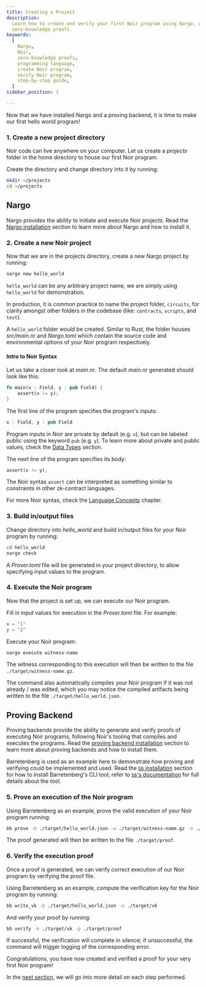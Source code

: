 ```yaml
---
title: Creating a Project
description:
  Learn how to create and verify your first Noir program using Nargo, a programming language for
  zero-knowledge proofs.
keywords:
  [
    Nargo,
    Noir,
    zero-knowledge proofs,
    programming language,
    create Noir program,
    verify Noir program,
    step-by-step guide,
  ]
sidebar_position: 1

---
```


Now that we have installed Nargo and a proving backend, it is time to make our first hello world program!

### 1. Create a new project directory

Noir code can live anywhere on your computer. Let us create a _projects_ folder in the home
directory to house our first Noir program.

Create the directory and change directory into it by running:

```sh
mkdir ~/projects
cd ~/projects
```

## Nargo

Nargo provides the ability to initiate and execute Noir projects. Read the [Nargo installation](../installation/index.md) section to learn more about Nargo and how to install it.

### 2. Create a new Noir project

Now that we are in the projects directory, create a new Nargo project by running:

```sh
nargo new hello_world
```

`hello_world` can be any arbitrary project name, we are simply using `hello_world` for demonstration.

In production, it is common practice to name the project folder, `circuits`, for clarity amongst other folders in the codebase (like: `contracts`, `scripts`, and `test`).

A `hello_world` folder would be created. Similar to Rust, the folder houses _src/main.nr_ and
_Nargo.toml_ which contain the source code and environmental options of your Noir program
respectively.

#### Intro to Noir Syntax

Let us take a closer look at _main.nr_. The default _main.nr_ generated should look like this:

```rust
fn main(x : Field, y : pub Field) {
    assert(x != y);
}
```

The first line of the program specifies the program's inputs:

```rust
x : Field, y : pub Field
```

Program inputs in Noir are private by default (e.g. `x`), but can be labeled public using the
keyword `pub` (e.g. `y`). To learn more about private and public values, check the
[Data Types](../../noir/concepts/data_types/index.md) section.

The next line of the program specifies its body:

```rust
assert(x != y);
```

The Noir syntax `assert` can be interpreted as something similar to constraints in other zk-contract languages.

For more Noir syntax, check the [Language Concepts](../../noir/concepts/comments.md) chapter.

### 3. Build in/output files

Change directory into _hello_world_ and build in/output files for your Noir program by running:

```sh
cd hello_world
nargo check
```

A _Prover.toml_ file will be generated in your project directory, to allow specifying input values to the program.

### 4. Execute the Noir program

Now that the project is set up, we can execute our Noir program.

Fill in input values for execution in the _Prover.toml_ file. For example:

```toml
x = "1"
y = "2"
```

Execute your Noir program:

```sh
nargo execute witness-name
```

The witness corresponding to this execution will then be written to the file `./target/witness-name.gz`.

The command also automatically compiles your Noir program if it was not already / was edited, which you may notice the compiled artifacts being written to the file `./target/hello_world.json`.

## Proving Backend

Proving backends provide the ability to generate and verify proofs of executing Noir programs, following Noir's tooling that compiles and executes the programs. Read the [proving backend installation](../backend/index.md) section to learn more about proving backends and how to install them.

Barretenberg is used as an example here to demonstrate how proving and verifying could be implemented and used. Read the [`bb` installation](../backend/index.md#example-installing-bb) section for how to install Barretenberg's CLI tool; refer to [`bb`'s documentation](https://github.com/AztecProtocol/barretenberg/blob/master/cpp/src/barretenberg/bb/readme.md) for full details about the tool.

### 5. Prove an execution of the Noir program

Using Barretenberg as an example, prove the valid execution of your Noir program running:

```sh
bb prove -b ./target/hello_world.json -w ./target/witness-name.gz -o ./target/proof
```

The proof generated will then be written to the file `./target/proof`.

### 6. Verify the execution proof

Once a proof is generated, we can verify correct execution of our Noir program by verifying the proof file.

Using Barretenberg as an example, compute the verification key for the Noir program by running:

```sh
bb write_vk -b ./target/hello_world.json -o ./target/vk
```

And verify your proof by running:

```sh
bb verify -k ./target/vk -p ./target/proof
```

If successful, the verification will complete in silence; if unsuccessful, the command will trigger logging of the corresponding error.

Congratulations, you have now created and verified a proof for your very first Noir program!

In the [next section](./project_breakdown.md), we will go into more detail on each step performed.
